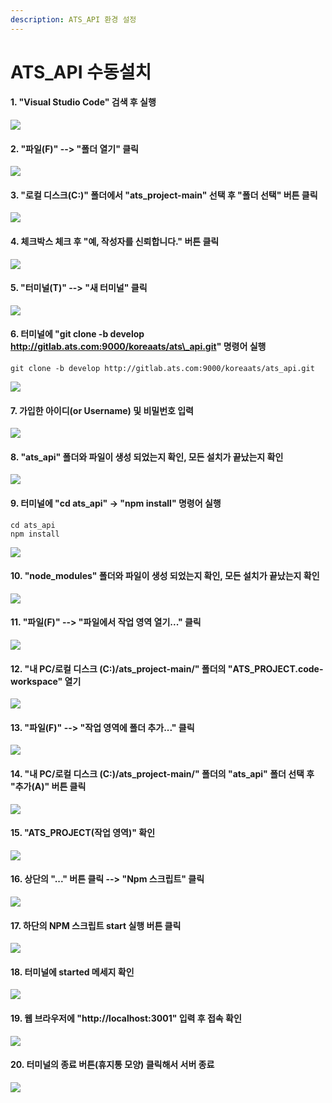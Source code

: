 ```yaml
---
description: ATS_API 환경 설정
---
```


# ATS\_API 수동설치

#### 1. "Visual Studio Code" 검색 후 실행&#x20;

![](../../.gitbook/assets/exs\_01.png)

#### 2. "파일(F)" --> "폴더 열기" 클릭&#x20;

![](../../.gitbook/assets/exs\_02.png)

#### 3. "로컬 디스크(C:)" 폴더에서 "ats\_project-main" 선택 후 "폴더 선택" 버튼 클릭&#x20;

![](../../.gitbook/assets/exs\_03.png)

#### 4. 체크박스 체크 후 "예, 작성자를 신뢰합니다." 버튼 클릭 &#x20;

![](../../.gitbook/assets/gd\_00.png)

#### 5. "터미널(T)" --> "새 터미널" 클릭&#x20;

![](../../.gitbook/assets/gd\_01.png)

#### 6. 터미널에 "git clone -b develop http://gitlab.ats.com:9000/koreaats/ats\_api.git" 명령어 실행&#x20;

```
git clone -b develop http://gitlab.ats.com:9000/koreaats/ats_api.git
```

![](../../.gitbook/assets/gd\_02.png)

#### 7. 가입한 아이디(or Username) 및 비밀번호 입력

![](../../.gitbook/assets/gd\_03.png)

#### 8. "ats\_api" 폴더와 파일이 생성 되었는지 확인, 모든 설치가 끝났는지 확인 &#x20;

![](../../.gitbook/assets/gd\_04.png)

#### 9. 터미널에 "cd ats\_api" -> "npm install" 명령어 실행&#x20;

```
cd ats_api
npm install
```

![](../../.gitbook/assets/gd\_05.png)

#### 10. "node\_modules" 폴더와 파일이 생성 되었는지 확인, 모든 설치가 끝났는지 확인 &#x20;

![](../../.gitbook/assets/gd\_06.png)

#### 11. "파일(F)" --> "파일에서 작업 영역 열기..." 클릭&#x20;

![](../../.gitbook/assets/gd\_07.png)

#### 12. "내 PC/로컬 디스크 (C:)/ats\_project-main/" 폴더의 "ATS\_PROJECT.code-workspace" 열기&#x20;

![](../../.gitbook/assets/gd\_08.png)

#### 13. "파일(F)" --> "작업 영역에 폴더 추가..." 클릭 &#x20;

![](../../.gitbook/assets/gd\_09.png)

#### 14. "내 PC/로컬 디스크 (C:)/ats\_project-main/" 폴더의 "ats\_api" 폴더 선택 후 "추가(A)" 버튼 클릭&#x20;

![](../../.gitbook/assets/gd\_10.png)

#### 15. "ATS\_PROJECT(작업 영역)" 확인&#x20;

![](../../.gitbook/assets/gd\_11.png)

#### 16. 상단의 "..." 버튼 클릭 --> "Npm 스크립트" 클릭&#x20;

![](../../.gitbook/assets/gd\_12.png)

#### 17. 하단의 NPM 스크립트 start 실행 버튼 클릭&#x20;

![](../../.gitbook/assets/gd\_13.png)

#### 18. 터미널에 started 메세지 확인&#x20;

![](../../.gitbook/assets/gd\_14.png)

#### 19. 웹 브라우저에 "http://localhost:3001" 입력 후 접속 확인 &#x20;

![](../../.gitbook/assets/gd\_15.png)

#### 20. 터미널의 종료 버튼(휴지통 모양) 클릭해서 서버 종료 &#x20;

![](../../.gitbook/assets/gd\_16.png)
